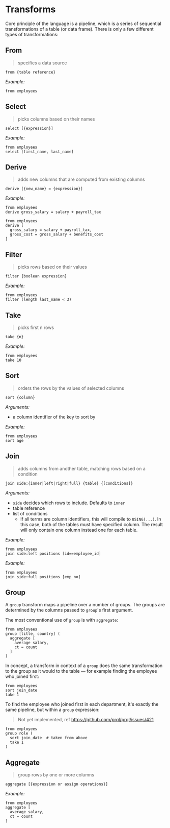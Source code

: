 # Transforms

Core principle of the language is a pipeline, which is a series of sequential transformations of a table (or data frame). There is only a few different types of transformations:

## From

> specifies a data source

```prql_no_test
from {table reference}
```

*Example:*

```prql
from employees
```

## Select

> picks columns based on their names

```prql_no_test
select [{expression}]
```

*Example:*

```prql
from employees
select [first_name, last_name]
```

## Derive

> adds new columns that are computed from existing columns

```prql_no_test
derive [{new_name} = {expression}]
```

*Example:*

```prql
from employees
derive gross_salary = salary + payroll_tax
```

```prql
from employees
derive [
  gross_salary = salary + payroll_tax,
  gross_cost = gross_salary + benefits_cost
]
```

## Filter

> picks rows based on their values

```prql_no_test
filter {boolean expression}
```

*Example:*

```prql_no_test
from employees
filter (length last_name < 3)
```

## Take

> picks first n rows

```prql_no_test
take {n}
```

*Example:*

```prql
from employees
take 10
```

## Sort

> orders the rows by the values of selected columns

```prql_no_test
sort {column}
```

*Arguments:*

- a column identifier of the key to sort by

*Example:*

```prql
from employees
sort age
```

## Join

> adds columns from another table, matching rows based on a condition

```prql_no_test
join side:{inner|left|right|full} {table} {[conditions]}
```

*Arguments:*

- `side` decides which rows to include. Defaults to `inner`
- table reference
- list of conditions
  - If all terms are column identifiers, this will compile to `USING(...)`. In this case, both of the tables must have specified column. The result will only contain one column instead one for each table.

*Example:*

```prql
from employees
join side:left positions [id==employee_id]
```

*Example:*

```prql
from employees
join side:full positions [emp_no]
```

## Group

A `group` transform maps a pipeline over a number of groups. The groups are determined by the
columns passed to `group`'s first argument.

The most conventional use of `group` is with `aggregate`:

```prql
from employees
group [title, country] (
  aggregate [
    average salary,
    ct = count
  ]
)
```

In concept, a transform in context of a `group` does the same transformation to the group as
it would to the table — for example finding the employee who joined first:

```prql
from employees
sort join_date
take 1
```

To find the employee who joined first in each department, it's exactly the
same pipeline, but within a `group` expression:

> Not yet implemented, ref <https://github.com/prql/prql/issues/421>

```prql_no_test
from employees
group role (
  sort join_date  # taken from above
  take 1
)
```

## Aggregate

> group rows by one or more columns

```prql_no_test
aggregate [{expression or assign operations}]
```

*Example:*

```prql
from employees
aggregate [
  average salary,
  ct = count
]
```
